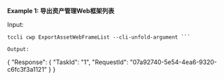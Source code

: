 **Example 1: 导出资产管理Web框架列表**



Input: 

```
tccli cwp ExportAssetWebFrameList --cli-unfold-argument ```

Output: 
```
{
    "Response": {
        "TaskId": "1",
        "RequestId": "07a92740-5e54-4ea6-9320-c6fc3f3a1121"
    }
}
```

